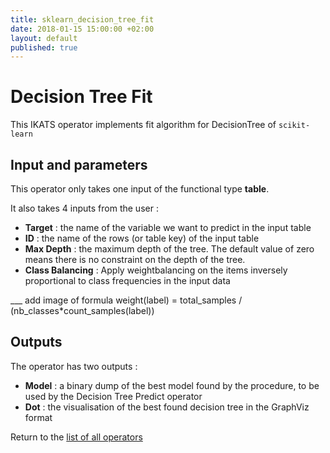 ```yaml
---
title: sklearn_decision_tree_fit
date: 2018-01-15 15:00:00 +02:00
layout: default
published: true
---
```

# Decision Tree Fit

This IKATS operator implements fit algorithm for DecisionTree of `scikit-learn`


## Input and parameters

This operator only takes one input of the functional type **table**.

It also takes 4 inputs from the user :

- **Target** : the name of the variable we want to predict in the input table
- **ID** : the name of the rows (or table key) of the input table
- **Max Depth** : the maximum depth of the tree. The default value of zero means there is no constraint on the depth of the tree.
- **Class Balancing** : Apply weightbalancing on the items inversely proportional to class frequencies in the input data

___ add image of formula
weight(label)  = total_samples / (nb_classes*count_samples(label))

## Outputs

The operator has two outputs :

 - **Model** : a binary dump of the best model found by the procedure, to be used by the Decision Tree Predict operator
 - **Dot** : the visualisation of the best found decision tree in the GraphViz format

Return to the [list of all operators](/operators.html)

